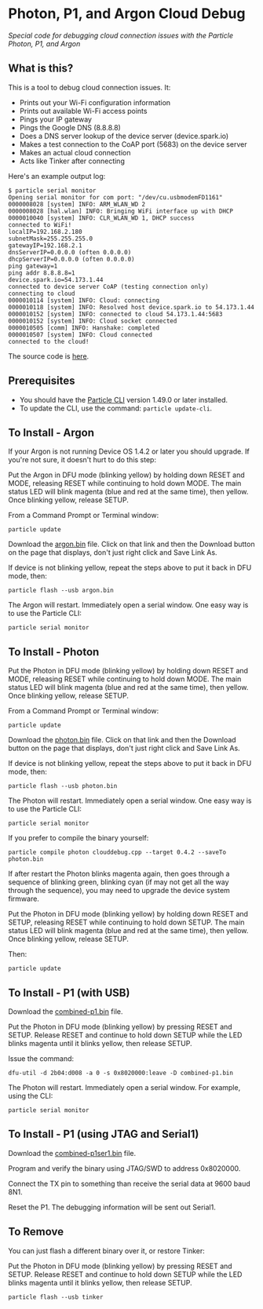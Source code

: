 # Photon, P1, and Argon Cloud Debug

*Special code for debugging cloud connection issues with the Particle Photon, P1, and Argon*

## What is this?

This is a tool to debug cloud connection issues. It:

- Prints out your Wi-Fi configuration information
- Prints out available Wi-Fi access points
- Pings your IP gateway
- Pings the Google DNS (8.8.8.8)
- Does a DNS server lookup of the device server (device.spark.io)
- Makes a test connection to the CoAP port (5683) on the device server
- Makes an actual cloud connection
- Acts like Tinker after connecting 

Here's an example output log:

```
$ particle serial monitor
Opening serial monitor for com port: "/dev/cu.usbmodemFD1161"
0000008028 [system] INFO: ARM_WLAN_WD 2
0000008028 [hal.wlan] INFO: Bringing WiFi interface up with DHCP
0000010040 [system] INFO: CLR_WLAN_WD 1, DHCP success
connected to WiFi!
localIP=192.168.2.180
subnetMask=255.255.255.0
gatewayIP=192.168.2.1
dnsServerIP=0.0.0.0 (often 0.0.0.0)
dhcpServerIP=0.0.0.0 (often 0.0.0.0)
ping gateway=1
ping addr 8.8.8.8=1
device.spark.io=54.173.1.44
connected to device server CoAP (testing connection only)
connecting to cloud
0000010114 [system] INFO: Cloud: connecting
0000010118 [system] INFO: Resolved host device.spark.io to 54.173.1.44
0000010152 [system] INFO: connected to cloud 54.173.1.44:5683
0000010152 [system] INFO: Cloud socket connected
0000010505 [comm] INFO: Hanshake: completed
0000010507 [system] INFO: Cloud connected
connected to the cloud!
```

The source code is [here](https://github.com/rickkas7/photon-clouddebug/blob/master/clouddebug.cpp).

## Prerequisites 

- You should have the [Particle CLI](https://docs.particle.io/guide/tools-and-features/cli/photon/) version 1.49.0 or later installed.
- To update the CLI, use the command: `particle update-cli`.

## To Install - Argon

If your Argon is not running Device OS 1.4.2 or later you should upgrade. If you're not sure, it doesn't hurt to do this step:

Put the Argon in DFU mode (blinking yellow) by holding down RESET and MODE, releasing RESET while continuing to hold down MODE. The main status LED will blink magenta (blue and red at the same time), then yellow. Once blinking yellow, release SETUP.

From a Command Prompt or Terminal window:

```
particle update
```

Download the [argon.bin](https://github.com/rickkas7/photon-clouddebug/blob/master/argon.bin) file. Click on that link and then the Download button on the page that displays, don't just right click and Save Link As.

If device is not blinking yellow, repeat the steps above to put it back in DFU mode, then:

```
particle flash --usb argon.bin
```

The Argon will restart. Immediately open a serial window. One easy way is to use the Particle CLI:

```
particle serial monitor
```

## To Install - Photon

Put the Photon in DFU mode (blinking yellow) by holding down RESET and MODE, releasing RESET while continuing to hold down MODE. The main status LED will blink magenta (blue and red at the same time), then yellow. Once blinking yellow, release SETUP.

From a Command Prompt or Terminal window:

```
particle update
```

Download the [photon.bin](https://github.com/rickkas7/photon-clouddebug/blob/master/photon.bin) file. Click on that link and then the Download button on the page that displays, don't just right click and Save Link As.

If device is not blinking yellow, repeat the steps above to put it back in DFU mode, then:

```
particle flash --usb photon.bin
```

The Photon will restart. Immediately open a serial window. One easy way is to use the Particle CLI:

```
particle serial monitor
```

If you prefer to compile the binary yourself:

```
particle compile photon clouddebug.cpp --target 0.4.2 --saveTo photon.bin
```

If after restart the Photon blinks magenta again, then goes through a sequence of blinking green, blinking cyan (if may not get all the way through the sequence), you may need to upgrade the device system firmware.

Put the Photon in DFU mode (blinking yellow) by holding down RESET and SETUP, releasing RESET while continuing to hold down SETUP. The main status LED will blink magenta (blue and red at the same time), then yellow. Once blinking yellow, release SETUP.

Then:

```
particle update
```

## To Install - P1 (with USB)

Download the [combined-p1.bin](https://github.com/rickkas7/photon-clouddebug/raw/master/combined-p1.bin) file.

Put the Photon in DFU mode (blinking yellow) by pressing RESET and SETUP. Release RESET and continue to hold down SETUP while the LED blinks magenta until it blinks yellow, then release SETUP.

Issue the command:

```
dfu-util -d 2b04:d008 -a 0 -s 0x8020000:leave -D combined-p1.bin
```

The Photon will restart. Immediately open a serial window. For example, using the CLI:

```
particle serial monitor
```

## To Install - P1 (using JTAG and Serial1)

Download the [combined-p1ser1.bin](https://github.com/rickkas7/photon-clouddebug/raw/master/combined-p1ser1.bin) file.

Program and verify the binary using JTAG/SWD to address 0x8020000.

Connect the TX pin to something than receive the serial data at 9600 baud 8N1.

Reset the P1. The debugging information will be sent out Serial1.

## To Remove

You can just flash a different binary over it, or restore Tinker:

Put the Photon in DFU mode (blinking yellow) by pressing RESET and SETUP. Release RESET and continue to hold down SETUP while the LED blinks magenta until it blinks yellow, then release SETUP.

```
particle flash --usb tinker
```

